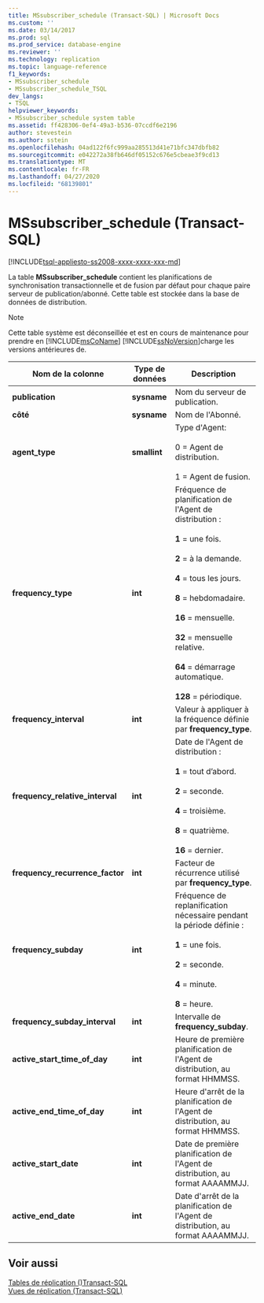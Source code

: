 ```yaml
---
title: MSsubscriber_schedule (Transact-SQL) | Microsoft Docs
ms.custom: ''
ms.date: 03/14/2017
ms.prod: sql
ms.prod_service: database-engine
ms.reviewer: ''
ms.technology: replication
ms.topic: language-reference
f1_keywords:
- MSsubscriber_schedule
- MSsubscriber_schedule_TSQL
dev_langs:
- TSQL
helpviewer_keywords:
- MSsubscriber_schedule system table
ms.assetid: ff428306-0ef4-49a3-b536-07ccdf6e2196
author: stevestein
ms.author: sstein
ms.openlocfilehash: 04ad122f6fc999aa285513d41e71bfc347dbfb82
ms.sourcegitcommit: e042272a38fb646df05152c676e5cbeae3f9cd13
ms.translationtype: MT
ms.contentlocale: fr-FR
ms.lasthandoff: 04/27/2020
ms.locfileid: "68139801"
---
```

# <a name="mssubscriber_schedule-transact-sql"></a>MSsubscriber_schedule (Transact-SQL)
[!INCLUDE[tsql-appliesto-ss2008-xxxx-xxxx-xxx-md](../../includes/tsql-appliesto-ss2008-xxxx-xxxx-xxx-md.md)]

  La table **MSsubscriber_schedule** contient les planifications de synchronisation transactionnelle et de fusion par défaut pour chaque paire serveur de publication/abonné. Cette table est stockée dans la base de données de distribution.  
  
> [!NOTE]
>  Cette table système est déconseillée et est en cours de maintenance pour prendre en [!INCLUDE[msCoName](../../includes/msconame-md.md)] [!INCLUDE[ssNoVersion](../../includes/ssnoversion-md.md)]charge les versions antérieures de.  
  
|Nom de la colonne|Type de données|Description|  
|-----------------|---------------|-----------------|  
|**publication**|**sysname**|Nom du serveur de publication.|  
|**côté**|**sysname**|Nom de l'Abonné.|  
|**agent_type**|**smallint**|Type d'Agent:<br /><br /> 0 = Agent de distribution.<br /><br /> 1 = Agent de fusion.|  
|**frequency_type**|**int**|Fréquence de planification de l'Agent de distribution :<br /><br /> **1** = une fois.<br /><br /> **2** = à la demande.<br /><br /> **4** = tous les jours.<br /><br /> **8** = hebdomadaire.<br /><br /> **16** = mensuelle.<br /><br /> **32** = mensuelle relative.<br /><br /> **64** = démarrage automatique.<br /><br /> **128** = périodique.|  
|**frequency_interval**|**int**|Valeur à appliquer à la fréquence définie par **frequency_type**.|  
|**frequency_relative_interval**|**int**|Date de l'Agent de distribution :<br /><br /> **1** = tout d’abord.<br /><br /> **2** = seconde.<br /><br /> **4** = troisième.<br /><br /> **8** = quatrième.<br /><br /> **16** = dernier.|  
|**frequency_recurrence_factor**|**int**|Facteur de récurrence utilisé par **frequency_type**.|  
|**frequency_subday**|**int**|Fréquence de replanification nécessaire pendant la période définie :<br /><br /> **1** = une fois.<br /><br /> **2** = seconde.<br /><br /> **4** = minute.<br /><br /> **8** = heure.|  
|**frequency_subday_interval**|**int**|Intervalle de **frequency_subday**.|  
|**active_start_time_of_day**|**int**|Heure de première planification de l'Agent de distribution, au format HHMMSS.|  
|**active_end_time_of_day**|**int**|Heure d'arrêt de la planification de l'Agent de distribution, au format HHMMSS.|  
|**active_start_date**|**int**|Date de première planification de l'Agent de distribution, au format AAAAMMJJ.|  
|**active_end_date**|**int**|Date d'arrêt de la planification de l'Agent de distribution, au format AAAAMMJJ.|  
  
## <a name="see-also"></a>Voir aussi  
 [Tables de réplication &#40;&#41;Transact-SQL](../../relational-databases/system-tables/replication-tables-transact-sql.md)   
 [Vues de réplication &#40;Transact-SQL&#41;](../../relational-databases/system-views/replication-views-transact-sql.md)  
  
  
